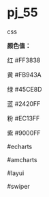 # pj_55
css

**颜色值：**

红 #FF3838

黄 #FB943A

绿 #45CE8D

蓝 #2420FF

粉 #EC13FF

紫 #9000FF

#echarts

#amcharts

#layui

#swiper
